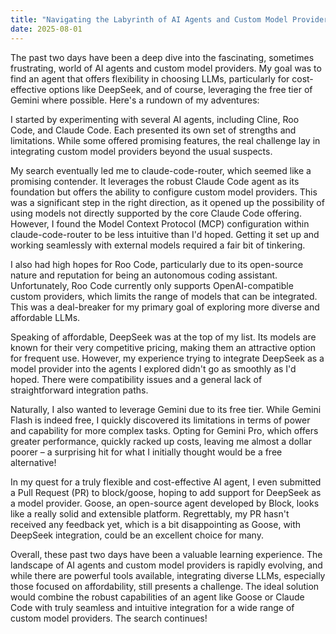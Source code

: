 ```yaml
---
title: "Navigating the Labyrinth of AI Agents and Custom Model Providers: My Last Two Days"
date: 2025-08-01
---
```


The past two days have been a deep dive into the fascinating, sometimes frustrating, world of AI agents and custom model providers. My goal was to find an agent that offers flexibility in choosing LLMs, particularly for cost-effective options like DeepSeek, and of course, leveraging the free tier of Gemini where possible. Here's a rundown of my adventures:

I started by experimenting with several AI agents, including Cline, Roo Code, and Claude Code. Each presented its own set of strengths and limitations. While some offered promising features, the real challenge lay in integrating custom model providers beyond the usual suspects.

My search eventually led me to claude-code-router, which seemed like a promising contender. It leverages the robust Claude Code agent as its foundation but offers the ability to configure custom model providers. This was a significant step in the right direction, as it opened up the possibility of using models not directly supported by the core Claude Code offering. However, I found the Model Context Protocol (MCP) configuration within claude-code-router to be less intuitive than I'd hoped. Getting it set up and working seamlessly with external models required a fair bit of tinkering.

I also had high hopes for Roo Code, particularly due to its open-source nature and reputation for being an autonomous coding assistant. Unfortunately, Roo Code currently only supports OpenAI-compatible custom providers, which limits the range of models that can be integrated. This was a deal-breaker for my primary goal of exploring more diverse and affordable LLMs.

Speaking of affordable, DeepSeek was at the top of my list. Its models are known for their very competitive pricing, making them an attractive option for frequent use. However, my experience trying to integrate DeepSeek as a model provider into the agents I explored didn't go as smoothly as I'd hoped. There were compatibility issues and a general lack of straightforward integration paths.

Naturally, I also wanted to leverage Gemini due to its free tier. While Gemini Flash is indeed free, I quickly discovered its limitations in terms of power and capability for more complex tasks. Opting for Gemini Pro, which offers greater performance, quickly racked up costs, leaving me almost a dollar poorer – a surprising hit for what I initially thought would be a free alternative!

In my quest for a truly flexible and cost-effective AI agent, I even submitted a Pull Request (PR) to block/goose, hoping to add support for DeepSeek as a model provider. Goose, an open-source agent developed by Block, looks like a really solid and extensible platform. Regrettably, my PR hasn't received any feedback yet, which is a bit disappointing as Goose, with DeepSeek integration, could be an excellent choice for many.

Overall, these past two days have been a valuable learning experience. The landscape of AI agents and custom model providers is rapidly evolving, and while there are powerful tools available, integrating diverse LLMs, especially those focused on affordability, still presents a challenge. The ideal solution would combine the robust capabilities of an agent like Goose or Claude Code with truly seamless and intuitive integration for a wide range of custom model providers. The search continues!
